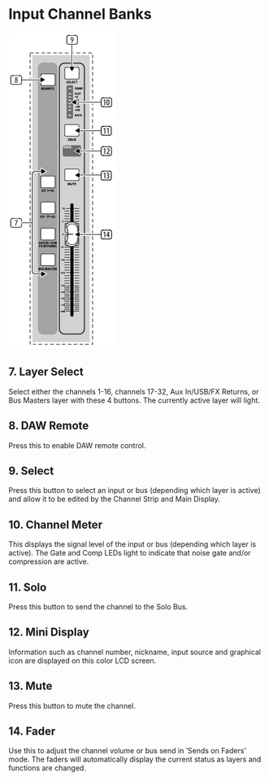 # Input Channel Banks
![](../images/InputChannelBanks_Callouts.png)
## 7. Layer Select
Select either the channels 1-16, channels 17-32, Aux In/USB/FX Returns, or Bus Masters layer with these 4 buttons. The currently active layer will light.

## 8. DAW Remote
Press this to enable DAW remote control.

## 9. Select
Press this button to select an input or bus (depending which layer is active) and allow it to be edited by the Channel Strip and Main Display.

## 10. Channel Meter
This displays the signal level of the input or bus (depending which layer is active). The Gate and Comp LEDs light to indicate that noise gate and/or compression are active.

## 11. Solo
Press this button to send the channel to the Solo Bus.

## 12. Mini Display
Information such as channel number, nickname, input source and graphical icon are displayed on this color LCD screen.

## 13. Mute
Press this button to mute the channel.

## 14. Fader
Use this to adjust the channel volume or bus send in ’Sends on Faders’ mode. The faders will automatically display the current status as layers and functions are changed.